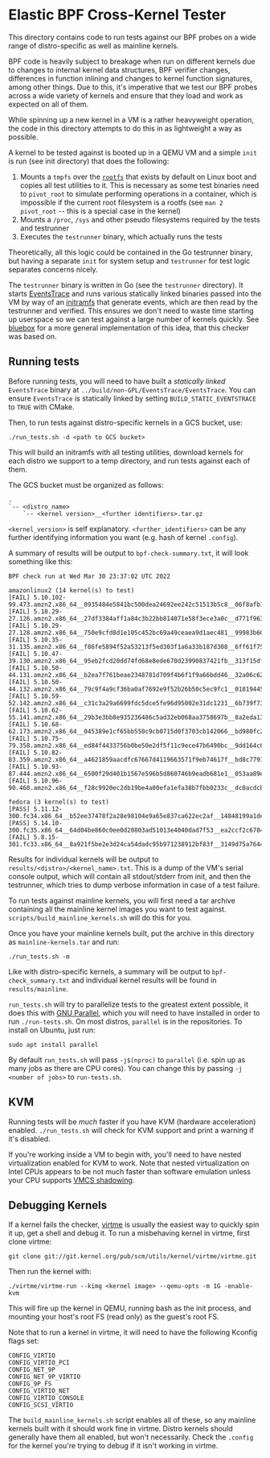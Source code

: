 # Elastic BPF Cross-Kernel Tester

This directory contains code to run tests against our BPF probes on a wide
range of distro-specific as well as mainline kernels.

BPF code is heavily subject to breakage when run on different kernels due to
changes to internal kernel data structures, BPF verifier changes, differences
in function inlining and changes to kernel function signatures, among other
things. Due to this, it's imperative that we test our BPF probes across a wide
variety of kernels and ensure that they load and work as expected on all of
them.

While spinning up a new kernel in a VM is a rather heavyweight operation, the
code in this directory attempts to do this in as lightweight a way as possible.

A kernel to be tested against is booted up in a QEMU VM and a simple `init` is
run (see init directory) that does the following:
1) Mounts a `tmpfs` over the
[`rootfs`](https://www.kernel.org/doc/Documentation/filesystems/ramfs-rootfs-initramfs.txt)
that exists by default on Linux boot and copies all test utilities to it. This
is necessary as some test binaries need to `pivot_root` to simulate performing
operations in a container, which is impossible if the current root filesystem
is a rootfs (see `man 2 pivot_root` --  this is a special case in the kernel)
2) Mounts a `/proc`, `/sys` and other pseudo filesystems required by the tests
and testrunner
3) Executes the `testrunner` binary, which actually runs the tests

Theoretically, all this logic could be contained in the Go testrunner binary,
but having a separate `init` for system setup and `testrunner` for test logic
separates concerns nicely.

The `testrunner` binary is written in Go (see the `testrunner` directory). It
starts
[EventsTrace](https://github.com/elastic/ebpf/tree/main/non-GPL/EventsTrace)
and runs various statically linked binaries passed into the VM by way of an
[initramfs](https://www.kernel.org/doc/html/latest/filesystems/ramfs-rootfs-initramfs.html#what-is-initramfs)
that generate events, which are then read by the testrunner and verified. This
ensures we don't need to waste time starting up userspace so we can test
against a large number of kernels quickly. See
[bluebox](https://github.com/florianl/bluebox) for a more general
implementation of this idea, that this checker was based on.

## Running tests

Before running tests, you will need to have built a *statically linked*
`EventsTrace` binary at `../build/non-GPL/EventsTrace/EventsTrace`. You can
ensure `EventsTrace` is statically linked by setting `BUILD_STATIC_EVENTSTRACE`
to `TRUE` with CMake.

Then, to run tests against distro-specific kernels in a GCS bucket, use:

```
./run_tests.sh -d <path to GCS bucket>
```

This will build an initramfs with all testing utilities, download kernels for
each distro we support to a temp directory, and run tests against each of them.

The GCS bucket must be organized as follows:

```
.
`-- <distro_name>
    `-- <kernel version>__<further identifiers>.tar.gz
```

`<kernel_version>` is self explanatory. `<further_identifiers>` can be any
further identifying information you want (e.g. hash of kernel `.config`).

A summary of results will be output to `bpf-check-summary.txt`, it will look
something like this:

```
BPF check run at Wed Mar 30 23:37:02 UTC 2022

amazonlinux2 (14 kernel(s) to test)
[FAIL] 5.10.102-99.473.amzn2.x86_64__0935484e5841bc500dea24692ee242c51513b5c8__06f8afb18db65cd79c2f51f767dfe
[FAIL] 5.10.29-27.126.amzn2.x86_64__27df3384aff1a84c3b22bb814071e58f3ece3a0c__d771f9633d047683d45c99488b2904
[FAIL] 5.10.29-27.128.amzn2.x86_64__750e9cfd8d1e105c452bc69a49ceaea9d1aec481__99983b608ea32959f6ad4954f0b6a3
[FAIL] 5.10.35-31.135.amzn2.x86_64__f86fe5894f52a53213f5ed303f1a6a33b187d308__6ff61f75dc79c8ffad837ef8b13217
[FAIL] 5.10.47-39.130.amzn2.x86_64__95eb2fcd20dd74fd68e8ede670d23990837421fb__313f15df7abce099b51048cba164c8
[FAIL] 5.10.50-44.131.amzn2.x86_64__b2ea7f761beae2348781d709f4b6f1f9a66bdd46__32a06c62494515529666f98ddf2bd2
[FAIL] 5.10.50-44.132.amzn2.x86_64__79c9f4a9cf36ba0af7692e9f52b26b50c5ec9fc1__018194457120233cc1980cc0cf3a11
[FAIL] 5.10.59-52.142.amzn2.x86_64__c31c3a29a6699fdc5dce5fe96d95002e31dc1231__6b739f73347b29afc07691cd7a49a5
[FAIL] 5.10.62-55.141.amzn2.x86_64__29b3e3bb8e935236486c5ad32eb068aa3758697b__8a2eda135e22111bbd45936d3890a5
[FAIL] 5.10.68-62.173.amzn2.x86_64__045389e1cf65bb550c9cb0715d0f3703cb142066__bd980fc2aff66525c97b0b73dc106b
[FAIL] 5.10.75-79.358.amzn2.x86_64__ed84f4433756b0be50e2df5f11c9ece47b6490bc__9dd164c6805c5007fae0d3431b1425
[FAIL] 5.10.82-83.359.amzn2.x86_64__a4621859aacdfc67667d4119663571f9eb74617f__bd8c779129574004ccaac007b004f7
[FAIL] 5.10.93-87.444.amzn2.x86_64__6500f29d401b1567e596b5d860746b9eadb681e1__053aa89e0f3f14e7d5634d47861b81
[FAIL] 5.10.96-90.460.amzn2.x86_64__f28c9920ec2db19be4a00efa1efa38b7fbb0233c__dc0acdcb7de8114c7bd33a017a9903

fedora (3 kernel(s) to test)
[PASS] 5.11.12-300.fc34.x86_64__b52ee37478f2a28e98104e9a65e837ca622ec2af__14848199a1de253bf1608d0b666a1b37a1
[PASS] 5.14.10-300.fc35.x86_64__64d04be860c0ee0d20803ad51013e4040dad7f53__ea2ccf2c6784b1a15f337e29f0acc169c2
[FAIL] 5.8.15-301.fc33.x86_64__8a921f5be2e3d24ca54dadc95b971238912bf83f__3149d75a764470ca972c0026f3de7dd47f8
```

Results for individual kernels will be output to
`results/<distro>/<kernel_name>.txt`. This is a dump of the VM's serial console
output, which will contain all stdout/stderr from init, and then the
testrunner, which tries to dump verbose information in case of a test failure.

To run tests against mainline kernels, you will first need a tar archive
containing all the mainline kernel images you want to test against.
`scripts/build_mainline_kernels.sh` will do this for you.

Once you have your mainline kernels built, put the archive in this directory
as `mainline-kernels.tar` and run:

```
./run_tests.sh -m
```

Like with distro-specific kernels, a summary will be output to
`bpf-check_summary.txt` and individual kernel results will be found in
`results/mainline`.

`run_tests.sh` will try to parallelize tests to the greatest extent possible,
it does this with [GNU Parallel](https://gnu.org/software/parallel/), which you
will need to have installed in order to run `./run-tests.sh`. On most distros,
`parallel` is in the repositories. To install on Ubuntu, just run:

```
sudo apt install parallel
```

By default `run_tests.sh` will pass `-j$(nproc)` to `parallel` (i.e. spin up as
many jobs as there are CPU cores). You can change this by passing
`-j <number of jobs>` to `run-tests.sh`.

## KVM

Running tests will be _much_ faster if you have KVM (hardware acceleration)
enabled. `./run_tests.sh` will check for KVM support and print a warning
if it's disabled.

If you're working inside a VM to begin with, you'll need to have nested
virtualization enabled for KVM to work. Note that nested virtualization on
Intel CPUs appears to be not much faster than software emulation unless your
CPU supports [VMCS
shadowing](https://forums.virtualbox.org/viewtopic.php?f=1&t=98708&p=478598#p478598).

## Debugging Kernels

If a kernel fails the checker,
[virtme](https://git.kernel.org/pub/scm/utils/kernel/virtme/virtme.git) is
usually the easiest way to quickly spin it up, get a shell and debug it. To
run a misbehaving kernel in virtme, first clone virtme:

```
git clone git://git.kernel.org/pub/scm/utils/kernel/virtme/virtme.git
```

Then run the kernel with:

```
./virtme/virtme-run --kimg <kernel image> --qemu-opts -m 1G -enable-kvm
```

This will fire up the kernel in QEMU, running bash as the init process, and
mounting your host's root FS (read only) as the guest's root FS.

Note that to run a kernel in virtme, it will need to have the following Kconfig
flags set:

```
CONFIG_VIRTIO
CONFIG_VIRTIO_PCI
CONFIG_NET_9P
CONFIG_NET_9P_VIRTIO
CONFIG_9P_FS
CONFIG_VIRTIO_NET
CONFIG_VIRTIO_CONSOLE
CONFIG_SCSI_VIRTIO
```

The `build_mainline_kernels.sh` script enables all of these, so any mainline
kernels built with it should work fine in virtme. Distro kernels should
generally have them all enabled, but won't necessarily. Check the `.config` for
the kernel you're trying to debug if it isn't working in virtme.
